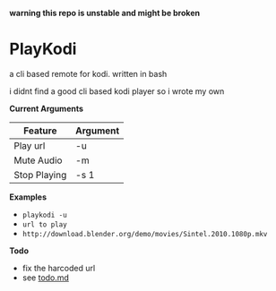 **warning this repo is unstable and might be broken**

# PlayKodi #
a cli based remote for kodi. written in bash

i didnt find a good cli based kodi player so i wrote my own

**Current Arguments**

| Feature       |    Argument   |
| ------------- | ------------- |
| Play url     | -u             | 
| Mute Audio   | -m             |
| Stop Playing | -s 1           |

**Examples**

* `playkodi -u`
* `url to play` 
* `http://download.blender.org/demo/movies/Sintel.2010.1080p.mkv`

**Todo**

* fix the harcoded url
* see [todo.md](todo.md)
